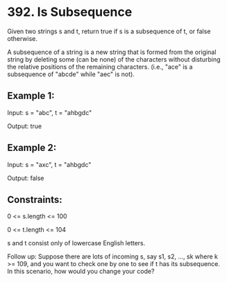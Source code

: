 # 392. Is Subsequence

Given two strings s and t, return true if s is a subsequence of t, or false otherwise.

A subsequence of a string is a new string that is formed from the original string by deleting some (can be none) of the characters without disturbing the relative positions of the remaining characters. (i.e., "ace" is a subsequence of "abcde" while "aec" is not).

## Example 1:

Input: s = "abc", t = "ahbgdc"

Output: true

## Example 2:

Input: s = "axc", t = "ahbgdc"

Output: false
 

## Constraints:

0 <= s.length <= 100

0 <= t.length <= 104

s and t consist only of lowercase English letters.
 

Follow up: Suppose there are lots of incoming s, say s1, s2, ..., sk where k >= 109, and you want to check one by one to see if t has its subsequence. In this scenario, how would you change your code? 
